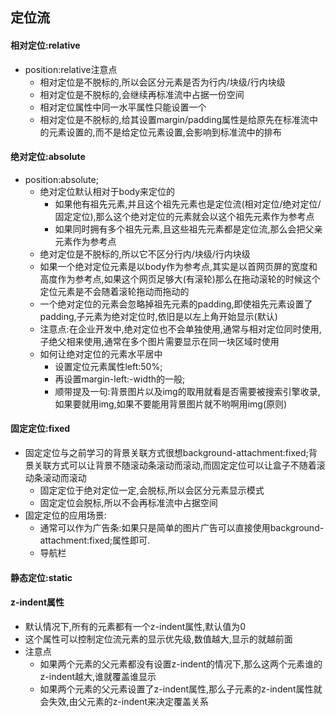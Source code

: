 ## 定位流
#### 相对定位:relative
- position:relative注意点
	- 相对定位是不脱标的,所以会区分元素是否为行内/块级/行内块级
	- 相对定位是不脱标的,会继续再标准流中占据一份空间
	- 相对定位属性中同一水平属性只能设置一个
	- 相对定位是不脱标的,给其设置margin/padding属性是给原先在标准流中的元素设置的,而不是给定位元素设置,会影响到标准流中的排布
	
#### 绝对定位:absolute
- position:absolute;
	- 绝对定位默认相对于body来定位的
		- 如果他有祖先元素,并且这个祖先元素也是定位流(相对定位/绝对定位/固定定位),那么这个绝对定位的元素就会以这个祖先元素作为参考点
		- 如果同时拥有多个祖先元素,且这些祖先元素都是定位流,那么会把父亲元素作为参考点
	- 绝对定位是不脱标的,所以它不区分行内/块级/行内块级
	- 如果一个绝对定位元素是以body作为参考点,其实是以首网页屏的宽度和高度作为参考点,如果这个网页足够大(有滚轮)那么在拖动滚轮的时候这个定位元素是不会随着滚轮拖动而拖动的
	- 一个绝对定位的元素会忽略掉祖先元素的padding,即使祖先元素设置了padding,子元素为绝对定位时,依旧是以左上角开始显示(默认)
	- 注意点:在企业开发中,绝对定位也不会单独使用,通常与相对定位同时使用,子绝父相来使用,通常在多个图片需要显示在同一块区域时使用
	- 如何让绝对定位的元素水平居中
		- 设置定位元素属性left:50%;
		- 再设置margin-left:-width的一般;
		- 顺带提及一句:背景图片以及img的取用就看是否需要被搜索引擎收录,如果要就用img,如果不要能用背景图片就不哟啊用img(原则)
		
#### 固定定位:fixed
- 固定定位与之前学习的背景关联方式很想background-attachment:fixed;背景关联方式可以让背景不随滚动条滚动而滚动,而固定定位可以让盒子不随着滚动条滚动而滚动
	- 固定定位于绝对定位一定,会脱标,所以会区分元素显示模式
	- 固定定位会脱标,所以不会再标准流中占据空间
- 固定定位的应用场景:
	- 通常可以作为广告条:如果只是简单的图片广告可以直接使用background-attachment:fixed;属性即可.
	- 导航栏

#### 静态定位:static

#### z-indent属性
- 默认情况下,所有的元素都有一个z-indent属性,默认值为0
- 这个属性可以控制定位流元素的显示优先级,数值越大,显示的就越前面
- 注意点
	- 如果两个元素的父元素都没有设置z-indent的情况下,那么这两个元素谁的z-indent越大,谁就覆盖谁显示
	- 如果两个元素的父元素设置了z-indent属性,那么子元素的z-indent属性就会失效,由父元素的z-indent来决定覆盖关系